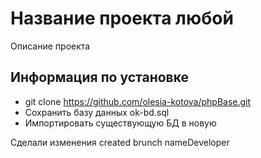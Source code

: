 # Название проекта любой
Описание проекта

## Информация по установке
- git clone https://github.com/olesia-kotova/phpBase.git
- Сохранить базу данных ok-bd.sql
- Импортировать существующую БД в новую

Сделали изменения
created brunch nameDeveloper